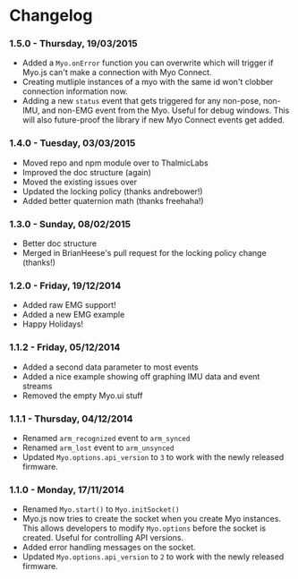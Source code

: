 # Changelog

### 1.5.0 - Thursday, 19/03/2015
* Added a `Myo.onError` function you can overwrite which will trigger if Myo.js can't make a connection with Myo Connect.
* Creating mutliple instances of a myo with the same id won't clobber connection information now.
* Adding a new `status` event that gets triggered for any non-pose, non-IMU, and non-EMG event from the Myo. Useful for debug windows. This will also future-proof the library if new Myo Connect events get added.


### 1.4.0 - Tuesday, 03/03/2015
* Moved repo and npm module over to ThalmicLabs
* Improved the doc structure (again)
* Moved the existing issues over
* Updated the locking policy (thanks andrebower!)
* Added better quaternion math (thanks freehaha!)

### 1.3.0 - Sunday, 08/02/2015
* Better doc structure
* Merged in BrianHeese's pull request for the locking policy change (thanks!)

### 1.2.0 - Friday, 19/12/2014
* Added raw EMG support!
* Added a new EMG example
* Happy Holidays!

### 1.1.2 - Friday, 05/12/2014
* Added a second data parameter to most events
* Added a nice example showing off graphing IMU data and event streams
* Removed the empty Myo.ui stuff

### 1.1.1 - Thursday, 04/12/2014

* Renamed `arm_recognized` event to `arm_synced`
* Renamed `arm_lost` event to `arm_unsynced`
* Updated `Myo.options.api_version` to `3` to work with the newly released firmware.

### 1.1.0 - Monday, 17/11/2014

* Renamed `Myo.start()` to `Myo.initSocket()`
* Myo.js now tries to create the socket when you create Myo instances. This allows developers to modify `Myo.options` before the socket is created. Useful for controlling API versions.
* Added error handling messages on the socket.
* Updated `Myo.options.api_version` to `2` to work with the newly released firmware.